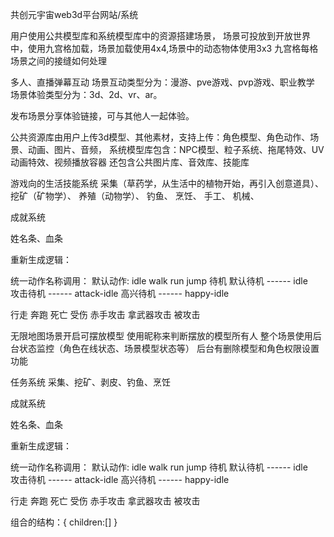 

共创元宇宙web3d平台网站/系统

用户使用公共模型库和系统模型库中的资源搭建场景，
场景可投放到开放世界中，使用九宫格加载，场景加载使用4x4,场景中的动态物体使用3x3
九宫格每格场景之间的接缝如何处理

多人、直播弹幕互动
场景互动类型分为：漫游、pve游戏、pvp游戏、职业教学
场景体验类型分为：3d、2d、vr、ar。

发布场景分享体验链接，可与其他人一起体验。

公共资源库由用户上传3d模型、其他素材，支持上传：角色模型、角色动作、场景、动画、图片、音频，
系统模型库包含：NPC模型、粒子系统、拖尾特效、UV动画特效、视频播放容器
还包含公共图片库、音效库、技能库



游戏向的生活技能系统
采集（草药学，从生活中的植物开始，再引入创意道具）、
挖矿（矿物学）、
养殖（动物学）、
钓鱼、
烹饪、
手工、
机械、


成就系统



姓名条、血条

重新生成逻辑：


统一动作名称调用：
默认动作: idle walk run jump
待机
默认待机 ------ idle  
攻击待机 ------ attack-idle
高兴待机 ------ happy-idle

行走
奔跑
死亡
受伤
赤手攻击
拿武器攻击
被攻击 



无限地图场景开启可摆放模型
使用昵称来判断摆放的模型所有人
整个场景使用后台状态监控（角色在线状态、场景模型状态等）
后台有删除模型和角色权限设置功能

任务系统
采集、挖矿、剥皮、钓鱼、烹饪

成就系统



姓名条、血条

重新生成逻辑：


统一动作名称调用：
默认动作: idle walk run jump
待机
默认待机 ------ idle  
攻击待机 ------ attack-idle
高兴待机 ------ happy-idle

行走
奔跑
死亡
受伤
赤手攻击
拿武器攻击
被攻击 

组合的结构：{
    children:[]
}